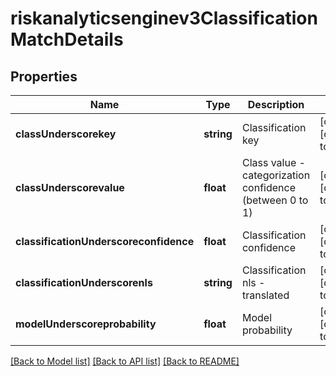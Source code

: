 # riskanalyticsenginev3ClassificationMatchDetails

## Properties
Name | Type | Description | Notes
------------ | ------------- | ------------- | -------------
**classUnderscorekey** | **string** | Classification key | [optional] [default to null]
**classUnderscorevalue** | **float** | Class value - categorization confidence (between 0 to 1) | [optional] [default to null]
**classificationUnderscoreconfidence** | **float** | Classification confidence | [optional] [default to null]
**classificationUnderscorenls** | **string** | Classification nls - translated | [optional] [default to null]
**modelUnderscoreprobability** | **float** | Model probability | [optional] [default to null]

[[Back to Model list]](../README.md#documentation-for-models) [[Back to API list]](../README.md#documentation-for-api-endpoints) [[Back to README]](../README.md)



